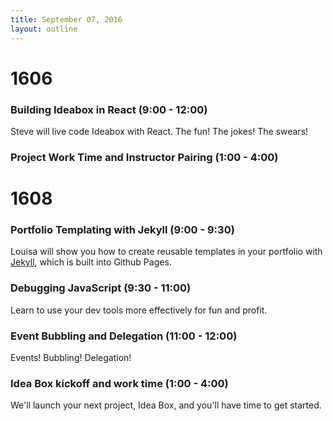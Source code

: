 ```yaml
---
title: September 07, 2016
layout: outline
---
```


# 1606

### Building Ideabox in React (9:00 - 12:00)

Steve will live code Ideabox with React. The fun! The jokes! The swears!

### Project Work Time and Instructor Pairing (1:00 - 4:00)


# 1608

### Portfolio Templating with Jekyll (9:00 - 9:30)

Louisa will show you how to create reusable templates in your portfolio with [Jekyll][], which is built into Github Pages.

[Jekyll]: http://jekyllrb.com

### Debugging JavaScript (9:30 - 11:00)

Learn to use your dev tools more effectively for fun and profit.

### Event Bubbling and Delegation (11:00 - 12:00)

Events! Bubbling! Delegation!

### Idea Box kickoff and work time (1:00 - 4:00)

We'll launch your next project, Idea Box, and you'll have time to get started.
